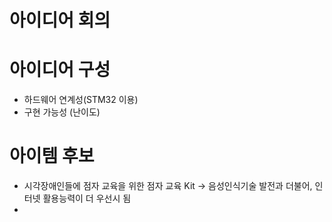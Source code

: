 # 아이디어 회의

# 아이디어 구성
  - 하드웨어 연계성(STM32 이용)
  - 구현 가능성 (난이도)
  
# 아이템 후보
  - 시각장애인들에 점자 교육을 위한 점자 교육 Kit  -> 음성인식기술 발전과 더불어, 인터넷 활용능력이 더 우선시 됨
  - 
